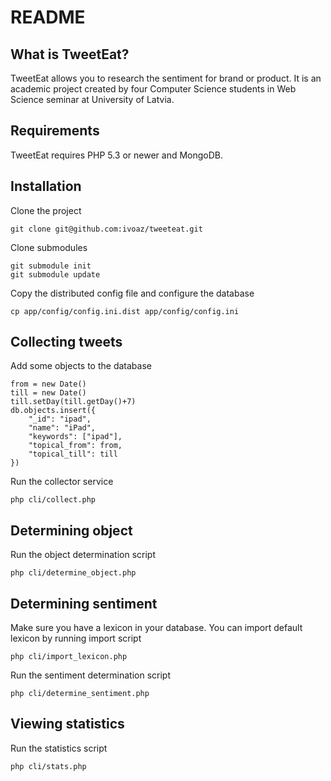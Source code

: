 README
======

What is TweetEat?
-----------------

TweetEat allows you to research the sentiment for brand or product.
It is an academic project created by four Computer Science students in
Web Science seminar at University of Latvia.


Requirements
------------

TweetEat requires PHP 5.3 or newer and MongoDB.


Installation
------------

Clone the project

    git clone git@github.com:ivoaz/tweeteat.git

Clone submodules

    git submodule init
    git submodule update

Copy the distributed config file and configure the database

    cp app/config/config.ini.dist app/config/config.ini


Collecting tweets
-----------------

Add some objects to the database

    from = new Date()
    till = new Date()
    till.setDay(till.getDay()+7)
    db.objects.insert({
        "_id": "ipad",
        "name": "iPad",
        "keywords": ["ipad"],
        "topical_from": from,
        "topical_till": till
    })

Run the collector service

    php cli/collect.php


Determining object
------------------

Run the object determination script

    php cli/determine_object.php


Determining sentiment
---------------------

Make sure you have a lexicon in your database.
You can import default lexicon by running import script

    php cli/import_lexicon.php

Run the sentiment determination script

    php cli/determine_sentiment.php

Viewing statistics
------------------

Run the statistics script

    php cli/stats.php

